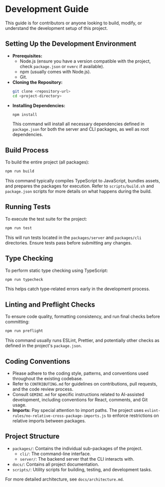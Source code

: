 # Development Guide

This guide is for contributors or anyone looking to build, modify, or understand the development setup of this project.

## Setting Up the Development Environment

*   **Prerequisites:**
    *   Node.js (ensure you have a version compatible with the project, check `package.json` or `nvmrc` if available).
    *   npm (usually comes with Node.js).
    *   Git.
*   **Cloning the Repository:**
    ```bash
    git clone <repository-url>
    cd <project-directory>
    ```
*   **Installing Dependencies:**
    ```bash
    npm install
    ```
    This command will install all necessary dependencies defined in `package.json` for both the server and CLI packages, as well as root dependencies.

## Build Process

To build the entire project (all packages):

```bash
npm run build
```

This command typically compiles TypeScript to JavaScript, bundles assets, and prepares the packages for execution. Refer to `scripts/build.sh` and `package.json` scripts for more details on what happens during the build.

## Running Tests

To execute the test suite for the project:

```bash
npm run test
```

This will run tests located in the `packages/server` and `packages/cli` directories. Ensure tests pass before submitting any changes.

## Type Checking

To perform static type checking using TypeScript:

```bash
npm run typecheck
```

This helps catch type-related errors early in the development process.

## Linting and Preflight Checks

To ensure code quality, formatting consistency, and run final checks before committing:

```bash
npm run preflight
```

This command usually runs ESLint, Prettier, and potentially other checks as defined in the project's `package.json`.

## Coding Conventions

*   Please adhere to the coding style, patterns, and conventions used throughout the existing codebase.
*   Refer to `CONTRIBUTING.md` for guidelines on contributions, pull requests, and the code review process.
*   Consult `GEMINI.md` for specific instructions related to AI-assisted development, including conventions for React, comments, and Git usage.
*   **Imports:** Pay special attention to import paths. The project uses `eslint-rules/no-relative-cross-package-imports.js` to enforce restrictions on relative imports between packages.

## Project Structure

*   `packages/`: Contains the individual sub-packages of the project.
    *   `cli/`: The command-line interface.
    *   `server/`: The backend server that the CLI interacts with.
*   `docs/`: Contains all project documentation.
*   `scripts/`: Utility scripts for building, testing, and development tasks.

For more detailed architecture, see `docs/architecture.md`.
